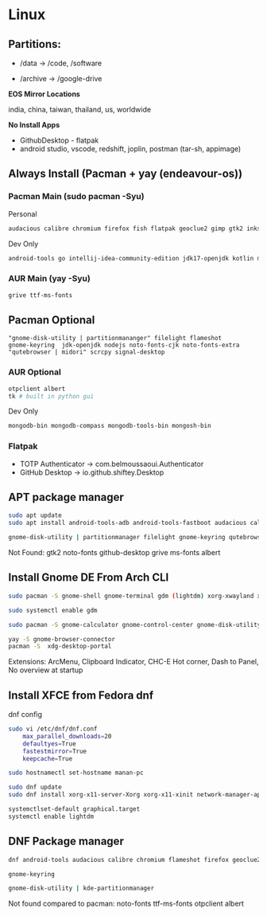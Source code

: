 # Linux

## Partitions:

- /data -> /code, /software

- /archive -> /google-drive

**EOS Mirror Locations**

india, china, taiwan, thailand, us, worldwide

**No Install Apps**

- GithubDesktop - flatpak
- android studio, vscode, redshift, joplin, postman (tar-sh, appimage)

## Always Install (Pacman + yay (endeavour-os))

### Pacman Main (sudo pacman -Syu)

Personal

```sh
audacious calibre chromium firefox fish flatpak geoclue2 gimp gtk2 inkscape hunspell-en_gb libreoffice-fresh mpv noto-fonts noto-fonts-emoji obs-studio  qbittorrent qpdf syncthing torbrowser-launcher
```

Dev Only

```sh
android-tools go intellij-idea-community-edition jdk17-openjdk kotlin mariadb nodejs-lts-hydrogen npm postgresql python python-pip
```

### AUR Main (yay -Syu)

```sh
grive ttf-ms-fonts
```

## Pacman Optional

```
"gnome-disk-utility | partitionmananger" filelight flameshot
gnome-keyring  jdk-openjdk nodejs noto-fonts-cjk noto-fonts-extra "qutebrowser | midori" scrcpy signal-desktop
```

### AUR Optional

```sh
otpclient albert
tk # built in python gui
```

Dev Only

```sh
mongodb-bin mongodb-compass mongodb-tools-bin mongosh-bin
```

### Flatpak

- TOTP Authenticator -> com.belmoussaoui.Authenticator
- GitHub Desktop -> io.github.shiftey.Desktop

## APT package manager

```sh
sudo apt update
sudo apt install android-tools-adb android-tools-fastboot audacious calibre chromium firefox flameshot geoclue-2.0 (default-jdk) openjdk-17-jdk otpclient hunspell-dictionary-en-gb hunspell-en-gb libreoffice mpv python3 nodejs npm qbittorrent qpdf syncthing torbrowser-launcher

gnome-disk-utility | partitionmanager filelight gnome-keyring qutebrowser
```

Not Found:
gtk2 noto-fonts
github-desktop grive ms-fonts albert

## Install Gnome DE From Arch CLI

```sh
sudo pacman -S gnome-shell gnome-terminal gdm (lightdm) xorg-xwayland xorg-xlsclients

sudo systemctl enable gdm

sudo pacman -S gnome-calculator gnome-control-center gnome-disk-utility gnome-keyring gnome-menus gnome-tweaks mutter gnome-shell-extensions

yay -S gnome-browser-connector
pacman -S  xdg-desktop-portal
```

Extensions:
ArcMenu, Clipboard Indicator, CHC-E Hot corner, Dash to Panel, No overview at startup

## Install XFCE from Fedora dnf

dnf config

```sh
sudo vi /etc/dnf/dnf.conf
	max_parallel_downloads=20
	defaultyes=True
	fastestmirror=True
	keepcache=True

sudo hostnamectl set-hostname manan-pc
```

```sh
sudo dnf update
sudo dnf install xorg-x11-server-Xorg xorg-x11-xinit network-manager-applet xorg-x11-drv-libinput mesa-dri-drivers xfce4-panel xfce4-datetime-plugin xfce4-session xfce4-settings xfce4-terminal xfconf xfdesktop xfce4-appfinder xfce4-power-manager xfce4-pulseaudio-plugin pulseaudio gvfs lightdm-gtk xfwm4 NetworkManager-wifi

systemctlset-default graphical.target
systemctl enable lightdm
```

## DNF Package manager

```sh
dnf android-tools audacious calibre chromium flameshot firefox geoclue2 grive2 java-17-openjdk hunspell-en-GB gtk2 libreoffice mpv nodejs nodejs-npm qpdf syncthing torbrowser-launcher

gnome-keyring

gnome-disk-utility | kde-partitionmanager
```

Not found compared to pacman:
noto-fonts ttf-ms-fonts otpclient albert
